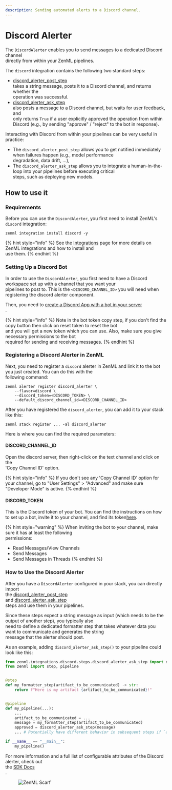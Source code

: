```yaml
---
description: Sending automated alerts to a Discord channel.
---
```


# Discord Alerter

The `DiscordAlerter` enables you to send messages to a dedicated Discord channel\
directly from within your ZenML pipelines.

The `discord` integration contains the following two standard steps:

* [discord\_alerter\_post\_step](https://sdkdocs.zenml.io/latest/integration_code_docs/integrations-discord/#zenml.integrations.discord.steps.discord_alerter_post_step.discord_alerter_post_step)\
  takes a string message, posts it to a Discord channel, and returns whether the\
  operation was successful.
* [discord\_alerter\_ask\_step](https://sdkdocs.zenml.io/latest/integration_code_docs/integrations-discord/#zenml.integrations.discord.steps.discord_alerter_ask_step.discord_alerter_ask_step)\
  also posts a message to a Discord channel, but waits for user feedback, and\
  only returns `True` if a user explicitly approved the operation from within\
  Discord (e.g., by sending "approve" / "reject" to the bot in response).

Interacting with Discord from within your pipelines can be very useful in practice:

* The `discord_alerter_post_step` allows you to get notified immediately when failures happen (e.g., model performance\
  degradation, data drift, ...),
* The `discord_alerter_ask_step` allows you to integrate a human-in-the-loop into your pipelines before executing critical\
  steps, such as deploying new models.

## How to use it

### Requirements

Before you can use the `DiscordAlerter`, you first need to install ZenML's `discord` integration:

```shell
zenml integration install discord -y
```

{% hint style="info" %}
See the [Integrations](../component-guide.md) page for more details on ZenML integrations and how to install and\
use them.
{% endhint %}

### Setting Up a Discord Bot

In order to use the `DiscordAlerter`, you first need to have a Discord workspace set up with a channel that you want your\
pipelines to post to. This is the `<DISCORD_CHANNEL_ID>` you will need when registering the discord alerter component.

Then, you need to [create a Discord App with a bot in your server](https://discordpy.readthedocs.io/en/latest/discord.html)\
.

{% hint style="info" %}
Note in the bot token copy step, if you don't find the copy button then click on reset token to reset the bot\
and you will get a new token which you can use. Also, make sure you give necessary permissions to the bot\
required for sending and receiving messages.
{% endhint %}

### Registering a Discord Alerter in ZenML

Next, you need to register a `discord` alerter in ZenML and link it to the bot you just created. You can do this with the\
following command:

```shell
zenml alerter register discord_alerter \
    --flavor=discord \
    --discord_token=<DISCORD_TOKEN> \
    --default_discord_channel_id=<DISCORD_CHANNEL_ID>
```

After you have registered the `discord_alerter`, you can add it to your stack like this:

```shell
zenml stack register ... -al discord_alerter
```

Here is where you can find the required parameters:

#### DISCORD\_CHANNEL\_ID

Open the discord server, then right-click on the text channel and click on the\
'Copy Channel ID' option.

{% hint style="info" %}
If you don't see any 'Copy Channel ID' option for your channel, go to "User Settings" > "Advanced" and make sure "Developer Mode" is active.
{% endhint %}

#### DISCORD\_TOKEN

This is the Discord token of your bot. You can find the instructions on how to set up a bot, invite it to your channel, and find its token[here](https://discordpy.readthedocs.io/en/latest/discord.html).

{% hint style="warning" %}
When inviting the bot to your channel, make sure it has at least the following\
permissions:

* Read Messages/View Channels
* Send Messages
* Send Messages in Threads
{% endhint %}

### How to Use the Discord Alerter

After you have a `DiscordAlerter` configured in your stack, you can directly import\
the [discord\_alerter\_post\_step](https://sdkdocs.zenml.io/latest/integration_code_docs/integrations-discord/#zenml.integrations.discord.steps.discord_alerter_post_step.discord_alerter_post_step)\
and [discord\_alerter\_ask\_step](https://sdkdocs.zenml.io/latest/integration_code_docs/integrations-discord/#zenml.integrations.discord.steps.discord_alerter_ask_step.discord_alerter_ask_step)\
steps and use them in your pipelines.

Since these steps expect a string message as input (which needs to be the output of another step), you typically also\
need to define a dedicated formatter step that takes whatever data you want to communicate and generates the string\
message that the alerter should post.

As an example, adding `discord_alerter_ask_step()` to your pipeline could look like this:

```python
from zenml.integrations.discord.steps.discord_alerter_ask_step import discord_alerter_ask_step
from zenml import step, pipeline


@step
def my_formatter_step(artifact_to_be_communicated) -> str:
    return f"Here is my artifact {artifact_to_be_communicated}!"


@pipeline
def my_pipeline(...):
    ...
    artifact_to_be_communicated = ...
    message = my_formatter_step(artifact_to_be_communicated)
    approved = discord_alerter_ask_step(message)
    ... # Potentially have different behavior in subsequent steps if `approved`

if __name__ == "__main__":
    my_pipeline()
```

For more information and a full list of configurable attributes of the Discord alerter, check out\
the [SDK Docs](https://sdkdocs.zenml.io/latest/integration_code_docs/integrations-discord/#zenml.integrations.discord.alerters.discord_alerter.DiscordAlerter)\
.

<figure><img src="https://static.scarf.sh/a.png?x-pxid=f0b4f458-0a54-4fcd-aa95-d5ee424815bc" alt="ZenML Scarf"><figcaption></figcaption></figure>
